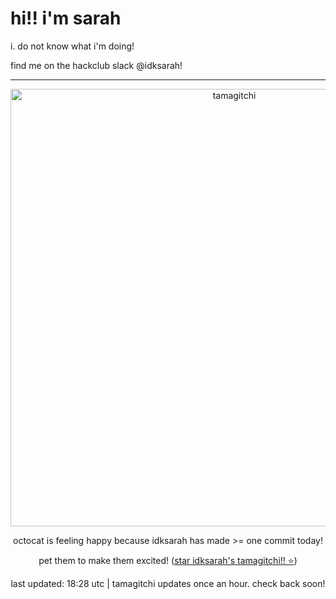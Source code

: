<h1> hi!! i'm sarah</h1>
<p> i. do not know what i'm doing! </p>
<p> find me on the hackclub slack @idksarah!</p>
<hr class="solid">
<div align="center">
<img style="width: 50em;" src="https://hc-cdn.hel1.your-objectstorage.com/s/v3/52a51244037834d41778e57a5599cb98420597ad_happy.gif" alt="tamagitchi" /><br>

<p>octocat is feeling happy because idksarah has made >= one commit today!</p>
<p>pet them to make them excited! (<a href="https://github.com/idksarah/tamagitchi">star idksarah's tamagitchi!! ⭐</a>)</p>

<p>last updated: 18:28 utc | tamagitchi updates once an hour. check back soon! </p>
</div>